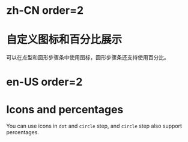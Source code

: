 # zh-CN order=2

# 自定义图标和百分比展示

可以在点型和圆形步骤条中使用图标，圆形步骤条还支持使用百分比。

# en-US order=2

# Icons and percentages

You can use icons in `dot` and `circle` step, and `circle` step also support percentages.
